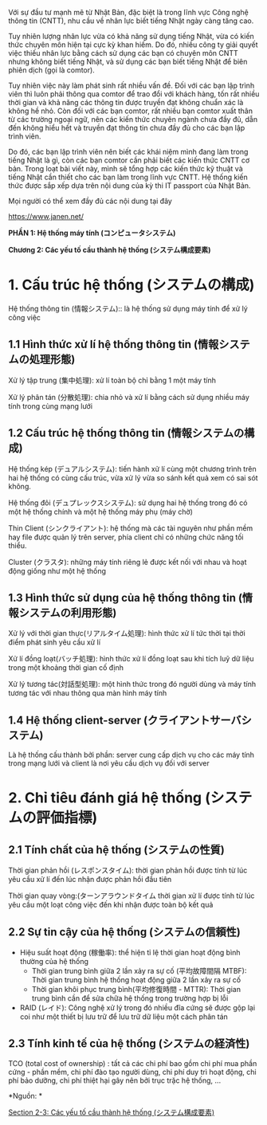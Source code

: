 Với sự đầu tư mạnh mẽ từ Nhật Bản, đặc biệt là trong lĩnh vực Công nghệ thông tin (CNTT), nhu cầu về nhân lực biết tiếng Nhật ngày càng tăng cao.

Tuy nhiên lượng nhân lực vừa có khả năng sử dụng tiếng Nhật, vừa có kiến thức chuyên môn hiện tại cực kỳ khan hiếm. Do đó, nhiều công ty giải quyết việc thiếu nhân lực bằng cách sử dụng các bạn có chuyên môn CNTT nhưng không biết tiếng Nhật, và sử dụng các bạn biết tiếng Nhật để biên phiên dịch (gọi là comtor).

Tuy nhiên việc này làm phát sinh rất nhiều vấn đề. Đối với các bạn lập trình viên thì luôn phải thông qua comtor để trao đổi với khách hàng, tốn rất nhiều thời gian và khả năng các thông tin được truyền đạt không chuẩn xác là không hề nhỏ. Còn đối với các bạn comtor, rất nhiều bạn comtor xuất thân từ các trường ngoại ngữ, nên các kiến thức chuyên ngành chưa đầy đủ, dẫn đến không hiểu hết và truyền đạt thông tin chưa đầy đủ cho các bạn lập trình viên.

Do đó, các bạn lập trình viên nên biết các khái niệm mình đang làm trong tiếng Nhật là gì, còn các bạn comtor cần phải biết các kiến thức CNTT cơ bản. Trong loạt bài viết này, mình sẽ tổng hợp các kiến thức kỹ thuật và tiếng Nhật cần thiết cho các bạn làm trong lĩnh vực CNTT. Hệ thống kiến thức được sắp xếp dựa trên nội dung của kỳ thi IT passport của Nhật Bản.

Mọi người có thể xem đầy đủ các nội dung tại đây

https://www.janen.net/


**PHẦN 1: Hệ thống máy tính (コンピュータシステム)**

**Chương 2: Các yếu tố cầu thành hệ thống  (システム構成要素)**

# 1. Cấu trúc hệ thống (システムの構成)
Hệ thống thông tin (情報システム):: là hệ thống sử dụng máy tính để xử lý công việc
## 1.1 Hình thức xử lí hệ thống thông tin (情報システムの処理形態)
Xử lý tập trung (集中処理): xử lí toàn bộ chỉ bằng 1 một máy tính

Xử lý phân tán (分散処理): chia nhỏ và xử lí bằng cách sử dụng nhiều máy tính trong cùng mạng lưới
## 1.2 Cấu trúc hệ thống thông tin (情報システムの構成)
Hệ thống kép (デュアルシステム): tiến hành xử lí cùng một chương trình trên hai hệ thống có cùng cấu trúc, vừa xử lý vừa so sánh kết quả xem có sai sót không.

Hệ thống đôi (デュプレックスシステム): sử dụng hai hệ thống trong đó có một hệ thống chính và một hệ thống máy phụ (máy chờ)

Thin Client (シンクライアント): hệ thống mà các tài nguyên như phần mềm hay file được quản lý trên server, phía client chỉ có những chức năng tối thiểu.

Cluster (クラスタ): những máy tính riêng lẻ được kết nối với nhau và hoạt động giống như một hệ thống
## 1.3 Hình thức sử dụng của hệ thống thông tin (情報システムの利用形態)
Xử lý với thời gian thực(リアルタイム処理): hình thức xử lí tức thời tại thời điểm phát sinh yêu cầu xử lí

Xử lí đồng loạt(バッチ処理): hình thức xử lí đồng loạt sau khi tích luỹ dữ liệu trong một khoảng thời gian cố định

Xử lý tương tác(対話型処理): một hình thức trong đó người dùng và máy tính tương tác với nhau thông qua màn hình máy tính
## 1.4 Hệ thống client-server (クライアントサーバシステム)
Là hệ thống cấu thành bởi phần: server cung cấp dịch vụ cho các máy tính trong mạng lưới và client là nơi yêu cầu dịch vụ đối với server

# 2. Chỉ tiêu đánh giá hệ thống (システムの評価指標)
## 2.1 Tính chất của hệ thống (システムの性質)
Thời gian phản hồi (レスポンスタイム): thời gian phản hồi được tính từ lúc yêu cầu xử lí đến lúc nhận được phản hồi đầu tiên

Thời gian quay vòng:(ターンアラウンドタイム thời gian xử lí được tính từ lúc yêu cầu một loạt công việc đến khi nhận được toàn bộ kết quả
## 2.2 Sự tin cậy của hệ thống (システムの信頼性)
- Hiệu suất hoạt động (稼働率): thể hiện tỉ lệ thời gian hoạt động bình thường của hệ thống
    + Thời gian trung bình giữa 2 lần xảy ra sự cố (平均故障間隔 MTBF): Thời gian trung bình hệ thống hoạt động giữa 2 lần xảy ra sự cố
    + Thời gian khôi phục trung bình(平均修復時間 - MTTR): Thời gian trung bình cần để sửa chữa hệ thống trong trường hợp bị lỗi
- RAID (レイド): Công nghệ xử lý trong đó nhiều đĩa cứng sẽ được gộp lại coi như một thiết bị lưu trữ để lưu trữ dữ liệu một cách phân tán
## 2.3 Tính kinh tế của hệ thống (システムの経済性)
TCO (total cost of ownership) : tất cả các chi phí bao gồm chi phí mua phần cứng - phần mềm, chi phí đào tạo người dùng, chi phí duy trì hoạt động, chi phí bảo dưỡng, chi phí thiệt hại gây nên bởi trục trặc hệ thống, ...

*Nguồn: *

[Section 2-3: Các yếu tố cầu thành hệ thống (システム構成要素)](https://www.janen.net/2022/09/18/section-8-cac-yeu-to-cau-thanh-he-thong-%e3%82%b7%e3%82%b9%e3%83%86%e3%83%a0%e6%a7%8b%e6%88%90%e8%a6%81%e7%b4%a0/)